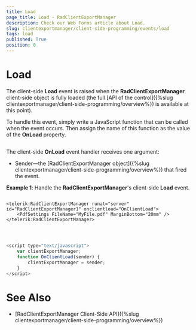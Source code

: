 ```yaml
---
title: Load
page_title: Load - RadClientExportManager
description: Check our Web Forms article about Load.
slug: clientexportmanager/client-side-programming/events/load
tags: load
published: True
position: 0
---
```


# Load



The client-side **Load** event is raised when the **RadClientExportManager** client-side object is fully loaded (the full [API of the control]({%slug clientexportmanager/client-side-programming/overview%}) is available at this point).

To handle this event, simply write a JavaScript function that can be called when the event occurs. Then assign the name of this function as the value of the **OnLoad** property.

## 

The client-side **OnLoad** event handler receives one argument:

* Sender—the [RadClientExportManager object]({%slug clientexportmanager/client-side-programming/overview%}) that fired the event.

**Example 1**: Handle the **RadClientExportManager**'s client-side **Load** event.

````ASPNET
	
<telerik:RadClientExportManager runat="server" id="RadClientExportManager1" onclientload="OnClientLoad">
	<PdfSettings FileName="MyFile.pdf" MarginBottom="20mm" />
</telerik:RadClientExportManager>
	
	
````



````JavaScript

<script type="text/javascript">
	var clientExportManager;
	function OnClientLoad(sender) {
		clientExportManager = sender;
	}
</script>

````



# See Also

 * [RadClientExportManager Client-Side API]({%slug clientexportmanager/client-side-programming/overview%})
